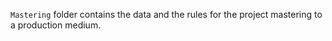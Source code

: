 `Mastering` folder contains the data and the rules for the project mastering to a production medium.
